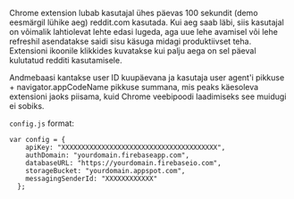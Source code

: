 Chrome extension lubab kasutajal ühes päevas 100 sekundit (demo eesmärgil lühike aeg) reddit.com kasutada. Kui aeg saab läbi, siis kasutajal on võimalik lahtiolevat lehte edasi lugeda, aga uue lehe avamisel või lehe refreshil asendatakse saidi sisu käsuga midagi produktiivset teha. Extensioni ikoonile klikkides kuvatakse kui palju aega on sel päeval kulutatud redditi kasutamisele.


Andmebaasi kantakse user ID kuupäevana ja kasutaja user agent'i pikkuse + navigator.appCodeName pikkuse summana, mis peaks käesoleva extensioni jaoks piisama, kuid Chrome veebipoodi laadimiseks see muidugi ei sobiks. 

`config.js` format:

	var config = {
		apiKey: "XXXXXXXXXXXXXXXXXXXXXXXXXXXXXXXXXXXXXXX",
		authDomain: "yourdomain.firebaseapp.com",
		databaseURL: "https://yourdomain.firebaseio.com",
		storageBucket: "yourdomain.appspot.com",
		messagingSenderId: "XXXXXXXXXXXX"
	  };

